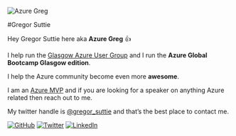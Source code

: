 ![Azure Greg](https://gregorsuttie.com/wp-content/uploads/2019/12/white-Copy-2.png "Azure Greg")

#Gregor Suttie

Hey Gregor Suttie here aka **Azure Greg** :thumbsup:


I help run the [Glasgow Azure User Group](https://www.gaug.co.uk/ "Glasgow Azure User Group") and I run the **Azure Global Bootcamp Glasgow edition**.

I help the Azure community become even more **awesome**.

I am an [Azure MVP](https://mvp.microsoft.com/en-us/PublicProfile/5003451?fullName=Gregor%20Suttie "Azure MVP") and if you are looking for a speaker on anything Azure related then reach out to me.

My twitter handle is [@gregor_suttie](https://twitter.com/gregor_suttie "@gregor_suttie") and that’s the best place to contact me.

<a href="https://github.com/gsuttie"><img src="https://img.shields.io/github/followers/gsuttie.svg?label=GitHub&style=social" alt="GitHub"></a>
<a href="https://twitter.com/gregor_suttie"><img src="https://img.shields.io/twitter/follow/gregor_suttie?label=Twitter&style=social" alt="Twitter"></a>
<a href="https://www.linkedin.com/in/gregor-suttie-6772228a/"><img src="https://img.shields.io/badge/LinkedIn--_.svg?style=social&logo=linkedin" alt="LinkedIn"></a>

